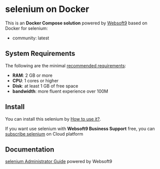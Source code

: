 # selenium on Docker  

This is an **Docker Compose solution** powered by [Websoft9](https://www.websoft9.com) based on Docker for selenium:


 - community:  latest


## System Requirements

The following are the minimal [recommended requirements](https://www.selenium.dev):

* **RAM**: 2 GB or more
* **CPU**: 1 cores or higher
* **Disk**: at least 1 GB of free space
* **bandwidth**: more fluent experience over 100M  

## Install

You can install this selenium by [How to use it?](https://github.com/Websoft9/docker-library#how-to-use-it).   

If you want use selenium with **Websoft9 Business Support** free, you can [subscribe selenium](https://www.websoft9.com/apps) on Cloud platform

## Documentation

[selenium Administrator Guide](https://support.websoft9.com/docs/selenium) powered by Websoft9